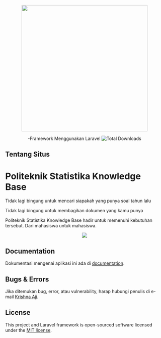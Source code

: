
<p align="center"><img src="https://cdn.discordapp.com/attachments/709797299596820530/724960540346286110/unknown.png" width="400"></p>

<p align="center">
-Framework Menggunakan Laravel <img src="https://poser.pugx.org/laravel/framework/d/total.svg" alt="Total Downloads">
</p>

## Tentang Situs

<h1 class="font-weight-light">Politeknik Statistika Knowledge Base</h1>
<p>
	Tidak lagi bingung untuk mencari siapakah yang punya soal tahun lalu
</p>
<p>
	Tidak lagi bingung untuk membagikan dokumen yang kamu punya
</p>
<p>
	Politeknik Statistika <span class="font-italic">Knowledge Base</span> hadir untuk memenuhi kebutuhan tersebut. Dari mahasiswa untuk mahasiswa.
</p>	

<p align="center"><img src="https://cdn.discordapp.com/attachments/709797299596820530/724958910871633924/unknown.png"></p>

## Documentation

Dokumentasi mengenai aplikasi ini ada di [documentation](https://laravel.com/docs/contributions).

## Bugs & Errors

Jika ditemukan bug, error, atau vulnerability, harap hubungi penulis di e-mail [Krishna Aji](mailto:16.9227@stis.ac.id).

## License

This project and Laravel framework is open-sourced software licensed under the [MIT license](https://opensource.org/licenses/MIT).
